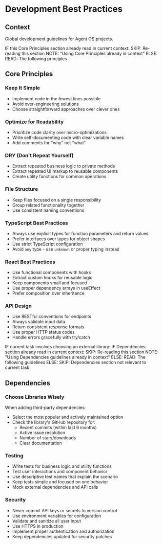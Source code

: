# Development Best Practices

## Context

Global development guidelines for Agent OS projects.

<conditional-block context-check="core-principles">
IF this Core Principles section already read in current context:
  SKIP: Re-reading this section
  NOTE: "Using Core Principles already in context"
ELSE:
  READ: The following principles

## Core Principles

### Keep It Simple
- Implement code in the fewest lines possible
- Avoid over-engineering solutions
- Choose straightforward approaches over clever ones

### Optimize for Readability
- Prioritize code clarity over micro-optimizations
- Write self-documenting code with clear variable names
- Add comments for "why" not "what"

### DRY (Don't Repeat Yourself)
- Extract repeated business logic to private methods
- Extract repeated UI markup to reusable components
- Create utility functions for common operations

### File Structure
- Keep files focused on a single responsibility
- Group related functionality together
- Use consistent naming conventions

### TypeScript Best Practices
- Always use explicit types for function parameters and return values
- Prefer interfaces over types for object shapes
- Use strict TypeScript configuration
- Avoid `any` type - use `unknown` or proper typing instead

### React Best Practices
- Use functional components with hooks
- Extract custom hooks for reusable logic
- Keep components small and focused
- Use proper dependency arrays in useEffect
- Prefer composition over inheritance

### API Design
- Use RESTful conventions for endpoints
- Always validate input data
- Return consistent response formats
- Use proper HTTP status codes
- Handle errors gracefully with try/catch
</conditional-block>

<conditional-block context-check="dependencies" task-condition="choosing-external-library">
IF current task involves choosing an external library:
  IF Dependencies section already read in current context:
    SKIP: Re-reading this section
    NOTE: "Using Dependencies guidelines already in context"
  ELSE:
    READ: The following guidelines
ELSE:
  SKIP: Dependencies section not relevant to current task

## Dependencies

### Choose Libraries Wisely
When adding third-party dependencies:
- Select the most popular and actively maintained option
- Check the library's GitHub repository for:
  - Recent commits (within last 6 months)
  - Active issue resolution
  - Number of stars/downloads
  - Clear documentation

### Testing
- Write tests for business logic and utility functions
- Test user interactions and component behavior
- Use descriptive test names that explain the scenario
- Keep tests simple and focused on one behavior
- Mock external dependencies and API calls

### Security
- Never commit API keys or secrets to version control
- Use environment variables for configuration
- Validate and sanitize all user input
- Use HTTPS in production
- Implement proper authentication and authorization
- Keep dependencies updated for security patches
</conditional-block>
